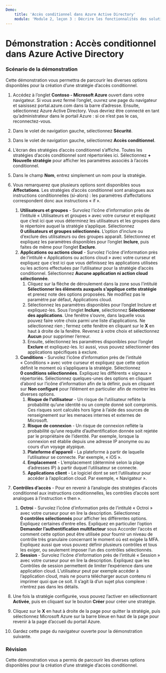```yaml
---
Demo:
    title: 'Accès conditionnel dans Azure Active Directory'
    module: 'Module 2, leçon 3 : Décrire les fonctionnalités des solutions de gestion des accès et des identités Microsoft : Découvrir les fonctionnalités de gestion des accès d’Azure AD'
---
```



# Démonstration : Accès conditionnel dans Azure Active Directory

### Scénario de la démonstration
Cette démonstration vous permettra de parcourir les diverses options disponibles pour la création d’une stratégie d’accès conditionnel.

1. Accédez à l’onglet **Contoso - Microsoft Azure** ouvert dans votre navigateur. Si vous avez fermé l’onglet, ouvrez une page du navigateur et saisissez portal.azure.com dans la barre d’adresse. Ensuite, sélectionnez Azure Active Directory. Vous devriez être connecté en tant qu’administrateur dans le portail Azure : si ce n’est pas le cas, reconnectez-vous.

1. Dans le volet de navigation gauche, sélectionnez **Sécurité**.

1. Dans le volet de navigation gauche, sélectionnez **Accès conditionnel**.

1. L’écran des stratégies d’accès conditionnel s’affiche. Toutes les stratégies d’accès conditionnel sont répertoriées ici. Sélectionnez **+ Nouvelle stratégie** pour afficher les paramètres associés à l’accès conditionnel.

1. Dans le champ **Nom**, entrez simplement un nom pour la stratégie.

1. Vous remarquerez que plusieurs options sont disponibles sous **Affectations**.  Les stratégies d’accès conditionnel sont analogues aux instructions conditionnelles (si-alors) : les paramètres d’affectations correspondent donc aux instructions « if ».
    1. **Utilisateurs et groupes** - Survolez l’icône d’information près de l’intitulé « Utilisateurs et groupes » avec votre curseur et expliquez que c’est ici que vous déterminez les utilisateurs et les groupes dans le répertoire auquel la stratégie s’applique. Sélectionnez **0 utilisateurs et groupes sélectionnés**.  L’option d’inclure ou d’exclure des utilisateurs ou des groupes apparaît. Sélectionnez et expliquez les paramètres disponibles pour l’onglet **Inclure**, puis faites de même pour l’onglet **Exclure**.
    1. **Applications ou actions cloud** - Survolez l’icône d’information près de l’intitulé « Applications ou actions cloud » avec votre curseur et expliquez que c’est ici que vous définissez les applications utilisées ou les actions effectuées par l’utilisateur pour la stratégie d’accès conditionnel.  Sélectionnez **Aucune application ni action cloud sélectionnée**.
        1. Cliquez sur la flèche de déroulement dans la zone sous l’intitulé **Sélectionner les éléments auxquels s’applique cette stratégie** et prenez note des options proposées.  Ne modifiez pas le paramètre par défaut, Applications cloud.
        1. Sélectionnez les paramètres disponibles pour l’onglet Inclure et expliquez-les. Sous l’onglet **Inclure**, sélectionnez **Sélectionner des applications**.  Une fenêtre s’ouvre, dans laquelle vous pouvez faire votre choix parmi une liste d’applications.  Ne sélectionnez rien ; fermez cette fenêtre en cliquant sur le **X** en haut à droite de la fenêtre. Revenez à votre choix et sélectionnez **Aucun** pour supprimer l’erreur.
        1. Ensuite, sélectionnez les paramètres disponibles pour l’onglet **Exclure** et expliquez-les.  Ici aussi, vous pouvez sélectionner des applications spécifiques à exclure.
    1. **Conditions** - Survolez l’icône d’information près de l’intitulé « Conditions » avec votre curseur et expliquez que cette option définit le moment où s’appliquera la stratégie. Sélectionnez **0 conditions sélectionnées**. Expliquez les différents « signaux » répertoriés.   Sélectionnez quelques-unes des options en cliquant d’abord sur l’icône d’information afin de la définir, puis en cliquant sur **Non configuré** pour l’élément en particulier afin de montrer les diverses options.
        1. **Risque de l’utilisateur** - Un risque de l’utilisateur reflète la probabilité qu’une identité ou un compte donné soit compromis. Ces risques sont calculés hors ligne à l’aide des sources de renseignement sur les menaces internes et externes de Microsoft.
        1. **Risque de connexion** - Un risque de connexion reflète la probabilité qu’une requête d’authentification donnée soit rejetée par le propriétaire de l’identité. Par exemple, lorsque la connexion est établie depuis une adresse IP anonyme ou au cours d’un voyage atypique.
        1. **Plateforme d’appareil** - La plateforme à partir de laquelle l’utilisateur se connecte. Par exemple, « iOS ».
        1. **Emplacement** - L’emplacement (déterminé selon la plage d’adresses IP) à partir duquel l’utilisateur se connecte.
        1. **Applications client** - Le logiciel dont se sert l’utilisateur pour accéder à l’application cloud. Par exemple, « Navigateur ».

1. **Contrôles d’accès** - Pour en revenir à l’analogie des stratégies d’accès conditionnel aux instructions conditionnelles, les contrôles d’accès sont analogues à l’instruction « then ».
    1. **Octroi** - Survolez l’icône d’information près de l’intitulé « Octroi » avec votre curseur pour en lire la description.  Sélectionnez **0 contrôles sélectionnés** pour afficher les différentes options.  Expliquez certaines d’entre elles.  Expliquez en particulier l’option **Demander l’authentification multifacteur** sous Accorder l’accès et comment cette option peut être utilisée pour fournir un niveau de contrôle très granulaire concernant le moment où est exigée la MFA.   Expliquez aussi que vous pouvez définir plusieurs contrôles et tous les exiger, ou seulement imposer l’un des contrôles sélectionnés.
    1. **Session** - Survolez l’icône d’information près de l’intitulé « Session » avec votre curseur pour en lire la description.  Expliquez que les Contrôles de session permettent de limiter l’expérience dans une application cloud.  L’utilisateur peut par exemple accéder à l’application cloud, mais ne pourra télécharger aucun contenu ni imprimer quoi que ce soit.  Il s’agit là d’un sujet plus complexe : n’entrez pas dans les détails.

1. Une fois la stratégie configurée, vous pouvez l’activer en sélectionnant **Activée**, puis en cliquant sur le bouton **Créer** pour créer une stratégie.

1. Cliquez sur le **X** en haut à droite de la page pour quitter la stratégie, puis sélectionnez Microsoft Azure sur la barre bleue en haut de la page pour revenir à la page d’accueil du portail Azure.

1. Gardez cette page du navigateur ouverte pour la démonstration suivante.

### Révision

Cette démonstration vous a permis de parcourir les diverses options disponibles pour la création d’une stratégie d’accès conditionnel.
